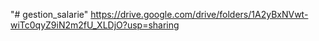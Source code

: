 "# gestion_salarie" 
https://drive.google.com/drive/folders/1A2yBxNVwt-wiTc0qyZ9iN2m2fU_XLDjO?usp=sharing
